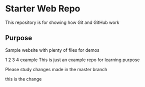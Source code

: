 # Starter Web Repo

This repository is for showing how Git and GitHub work

## Purpose

Sample website with plenty of files for demos

1
2
3
4
example
This is just an example repo for learning purpose

Please study
changes made in the master branch

this is the change
